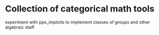 # Collection of categorical math tools

experiment with ppx_implcits to implement classes of groups and other algebraic staff

